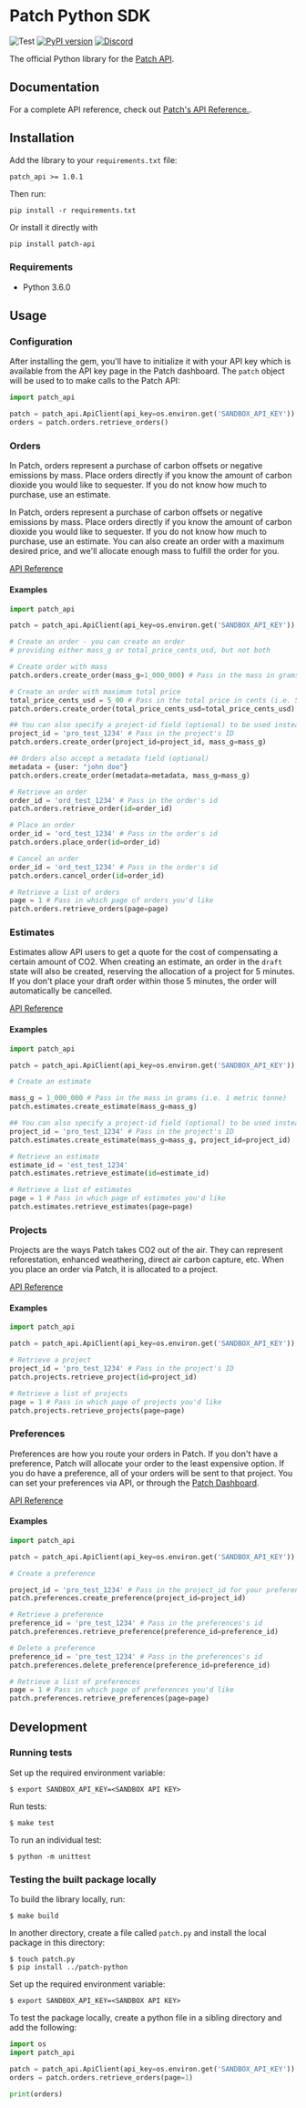 # Patch Python SDK
![Test](https://github.com/patch-technology/patch-python/workflows/Test/badge.svg)
[![PyPI version](https://badge.fury.io/py/patch-api.svg)](https://badge.fury.io/py/patch-api)
[![Discord](https://img.shields.io/discord/733029448558837792)](https://discord.gg/AU8543D)

The official Python library for the [Patch API](https://www.usepatch.com).

## Documentation
For a complete API reference, check out [Patch's API Reference.](https://docs.usepatch.com/).

## Installation

Add the library to your `requirements.txt` file:
```txt
patch_api >= 1.0.1
```

Then run:
```shell
pip install -r requirements.txt
```

Or install it directly with
```shell
pip install patch-api
```

### Requirements
- Python 3.6.0

## Usage

### Configuration

After installing the gem, you'll have to initialize it with your API key which is available from the API key page in the Patch dashboard. The `patch` object will be used to to make calls to the Patch API:

```python
import patch_api

patch = patch_api.ApiClient(api_key=os.environ.get('SANDBOX_API_KEY'))
orders = patch.orders.retrieve_orders()
```

### Orders
In Patch, orders represent a purchase of carbon offsets or negative emissions by mass. Place orders directly if you know the amount of carbon dioxide you would like to sequester. If you do not know how much to purchase, use an estimate.

In Patch, orders represent a purchase of carbon offsets or negative emissions by mass.
Place orders directly if you know the amount of carbon dioxide you would like to sequester.
If you do not know how much to purchase, use an estimate.
You can also create an order with a maximum desired price, and we'll allocate enough mass to
fulfill the order for you.

[API Reference](https://docs.usepatch.com/#/?id=orders)

#### Examples
```python
import patch_api

patch = patch_api.ApiClient(api_key=os.environ.get('SANDBOX_API_KEY'))

# Create an order - you can create an order
# providing either mass_g or total_price_cents_usd, but not both

# Create order with mass
patch.orders.create_order(mass_g=1_000_000) # Pass in the mass in grams (i.e. 1 metric tonne)

# Create an order with maximum total price
total_price_cents_usd = 5_00 # Pass in the total price in cents (i.e. 5 dollars)
patch.orders.create_order(total_price_cents_usd=total_price_cents_usd)

## You can also specify a project-id field (optional) to be used instead of the preferred one
project_id = 'pro_test_1234' # Pass in the project's ID
patch.orders.create_order(project_id=project_id, mass_g=mass_g)

## Orders also accept a metadata field (optional)
metadata = {user: "john doe"}
patch.orders.create_order(metadata=metadata, mass_g=mass_g)

# Retrieve an order
order_id = 'ord_test_1234' # Pass in the order's id
patch.orders.retrieve_order(id=order_id)

# Place an order
order_id = 'ord_test_1234' # Pass in the order's id
patch.orders.place_order(id=order_id)

# Cancel an order
order_id = 'ord_test_1234' # Pass in the order's id
patch.orders.cancel_order(id=order_id)

# Retrieve a list of orders
page = 1 # Pass in which page of orders you'd like
patch.orders.retrieve_orders(page=page)
```

### Estimates
Estimates allow API users to get a quote for the cost of compensating a certain amount of CO2. When creating an estimate, an order in the `draft` state will also be created, reserving the allocation of a project for 5 minutes. If you don't place your draft order within those 5 minutes, the order will automatically be cancelled.

[API Reference](https://docs.usepatch.com/#/?id=estimates)

#### Examples
```python
import patch_api

patch = patch_api.ApiClient(api_key=os.environ.get('SANDBOX_API_KEY'))

# Create an estimate

mass_g = 1_000_000 # Pass in the mass in grams (i.e. 1 metric tonne)
patch.estimates.create_estimate(mass_g=mass_g)

## You can also specify a project-id field (optional) to be used instead of the preferred one
project_id = 'pro_test_1234' # Pass in the project's ID
patch.estimates.create_estimate(mass_g=mass_g, project_id=project_id)

# Retrieve an estimate
estimate_id = 'est_test_1234'
patch.estimates.retrieve_estimate(id=estimate_id)

# Retrieve a list of estimates
page = 1 # Pass in which page of estimates you'd like
patch.estimates.retrieve_estimates(page=page)
```

### Projects
Projects are the ways Patch takes CO2 out of the air. They can represent reforestation, enhanced weathering, direct air carbon capture, etc. When you place an order via Patch, it is allocated to a project.

[API Reference](https://docs.usepatch.com/#/?id=projects)

#### Examples
```python
import patch_api

patch = patch_api.ApiClient(api_key=os.environ.get('SANDBOX_API_KEY'))

# Retrieve a project
project_id = 'pro_test_1234' # Pass in the project's ID
patch.projects.retrieve_project(id=project_id)

# Retrieve a list of projects
page = 1 # Pass in which page of projects you'd like
patch.projects.retrieve_projects(page=page)
```

### Preferences
Preferences are how you route your orders in Patch. If you don't have a preference, Patch will allocate your order to the least expensive option. If you do have a preference, all of your orders will be sent to that project. You can set your preferences via API, or through the [Patch Dashboard](https://dashboard.usepatch.com/projects).

[API Reference](https://docs.usepatch.com/#/?id=preferences)

#### Examples
```python
import patch_api

patch = patch_api.ApiClient(api_key=os.environ.get('SANDBOX_API_KEY'))

# Create a preference

project_id = 'pro_test_1234' # Pass in the project_id for your preference
patch.preferences.create_preference(project_id=project_id)

# Retrieve a preference
preference_id = 'pre_test_1234' # Pass in the preferences's id
patch.preferences.retrieve_preference(preference_id=preference_id)

# Delete a preference
preference_id = 'pre_test_1234' # Pass in the preferences's id
patch.preferences.delete_preference(preference_id=preference_id)

# Retrieve a list of preferences
page = 1 # Pass in which page of preferences you'd like
patch.preferences.retrieve_preferences(page=page)
```

## Development

### Running tests

Set up the required environment variable:
```
$ export SANDBOX_API_KEY=<SANDBOX API KEY>
```

Run tests:
```
$ make test
```

To run an individual test:
```
$ python -m unittest
```

### Testing the built package locally

To build the library locally, run:
```
$ make build
```

In another directory, create a file called `patch.py` and install the local package in this directory:

```
$ touch patch.py
$ pip install ../patch-python
```

Set up the required environment variable:
```
$ export SANDBOX_API_KEY=<SANDBOX API KEY>
```

To test the package locally, create a python file in a sibling directory and add the following:
```python
import os
import patch_api

patch = patch_api.ApiClient(api_key=os.environ.get('SANDBOX_API_KEY'))
orders = patch.orders.retrieve_orders(page=1)

print(orders)
```
